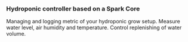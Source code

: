 
### Hydroponic controller based on a Spark Core

Managing and logging metric of your hydroponic grow setup. Measure water level, air humidity and temperature.
Control replenishing of water volume.
